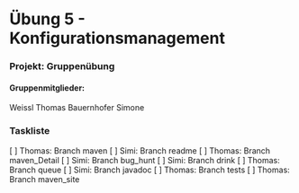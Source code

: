 # Übung 5 - Konfigurationsmanagement

### Projekt: Gruppenübung
#### Gruppenmitglieder: 
Weissl Thomas
Bauernhofer Simone


### Taskliste
[ ] Thomas: Branch maven 
[ ] Simi: Branch readme
[ ] Thomas: Branch maven_Detail
[ ] Simi: Branch bug_hunt
[ ] Simi: Branch drink
[ ] Thomas: Branch queue
[ ] Simi: Branch javadoc
[ ] Thomas: Branch tests
[ ] Thomas: Branch maven_site

